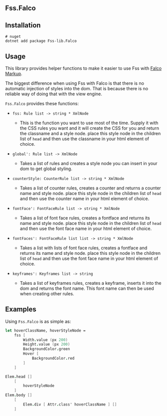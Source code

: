 ## Fss.Falco

## Installation

```
# nuget
dotnet add package Fss-lib.Falco
```

## Usage

This library provides helper functions to make it easier to use Fss with [Falco Markup](https://github.com/pimbrouwers/Falco.Markup).

The biggest difference when using Fss with Falco is that there is no automatic injection of styles into the dom.
That is because there is no reliable way of doing that with the view engine.

`Fss.Falco` provides these functions:

- `fss: Rule list -> string * XmlNode`
    - This is the function you want to use most of the time. Supply it
      with the CSS rules you want and it will create the CSS for you and return the classname and a style node.
      place this style node in the children list of `head` and then use the classname in your html element of choice.

- `global': Rule list -> XmlNode`
    - Takes a list of rules and creates a style node you can insert in your dom to get global styling.

- `counterStyle: CounterRule list -> string * XmlNode`
    - Takes a list of counter rules, creates a counter and returns a counter name and style node.
      place this style node in the children list of `head` and then use the counter name in your html element of choice.

- `fontFace': FontFaceRule list -> string * XmlNode`
    - Takes a list of font face rules, creates a fontface and returns its name and style node.
      place this style node in the children list of `head` and then use the font face name in your html element of choice.

- `fontFaces': FontFaceRule list list -> string * XmlNode`
  - Takes a list with lists of font face rules, creates a fontface and returns its name and style node.
    place this style node in the children list of `head` and then use the font face name in your html element of choice.

- `keyframes': Keyframes list -> string`
    - Takes a list of keyframes rules, creates a keyframe, inserts it into the dom and returns the font name.
      This font name can then be used when creating other rules.

## Examples
Using `Fss.Falco` is as simple as:


```fsharp
let hoverClassName, hoverStyleNode =
    fss [
        Width.value (px 200)
        Height.value (px 200)
        BackgroundColor.green
        Hover [
            BackgroundColor.red
        ]
    ]

Elem.head []
    [
        hoverStyleNode
    ]
Elem.body []
    [
        Elem.div [ Attr.class' hoverClassName ] []
    ]
```
